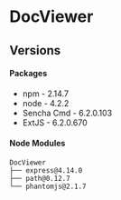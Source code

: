 # DocViewer
## Versions
#### Packages
* npm - 2.14.7
* node - 4.2.2
* Sencha Cmd - 6.2.0.103
* ExtJS - 6.2.0.670
#### Node Modules
```
DocViewer
├── express@4.14.0
├── path@0.12.7
└── phantomjs@2.1.7
```

